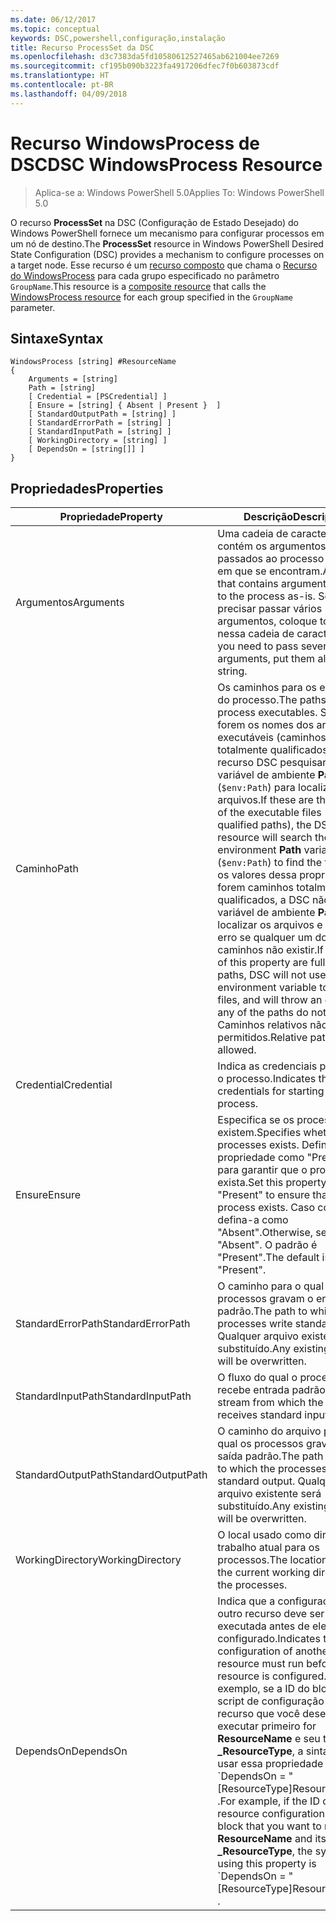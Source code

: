 ```yaml
---
ms.date: 06/12/2017
ms.topic: conceptual
keywords: DSC,powershell,configuração,instalação
title: Recurso ProcessSet da DSC
ms.openlocfilehash: d3c7383da5fd10580612527465ab621004ee7269
ms.sourcegitcommit: cf195b090b3223fa4917206dfec7f0b603873cdf
ms.translationtype: HT
ms.contentlocale: pt-BR
ms.lasthandoff: 04/09/2018
---
```

# <a name="dsc-windowsprocess-resource"></a><span data-ttu-id="45f47-103">Recurso WindowsProcess de DSC</span><span class="sxs-lookup"><span data-stu-id="45f47-103">DSC WindowsProcess Resource</span></span>

> <span data-ttu-id="45f47-104">Aplica-se a: Windows PowerShell 5.0</span><span class="sxs-lookup"><span data-stu-id="45f47-104">Applies To: Windows PowerShell 5.0</span></span>

<span data-ttu-id="45f47-105">O recurso **ProcessSet** na DSC (Configuração de Estado Desejado) do Windows PowerShell fornece um mecanismo para configurar processos em um nó de destino.</span><span class="sxs-lookup"><span data-stu-id="45f47-105">The **ProcessSet** resource in Windows PowerShell Desired State Configuration (DSC) provides a mechanism to configure processes on a target node.</span></span> <span data-ttu-id="45f47-106">Esse recurso é um [recurso composto](authoringResourceComposite.md) que chama o [Recurso do WindowsProcess](windowsProcessResource.md) para cada grupo especificado no parâmetro `GroupName`.</span><span class="sxs-lookup"><span data-stu-id="45f47-106">This resource is a [composite resource](authoringResourceComposite.md) that calls the [WindowsProcess resource](windowsProcessResource.md) for each group specified in the `GroupName` parameter.</span></span>

## <a name="syntax"></a><span data-ttu-id="45f47-107">Sintaxe</span><span class="sxs-lookup"><span data-stu-id="45f47-107">Syntax</span></span>

```
WindowsProcess [string] #ResourceName
{
    Arguments = [string]
    Path = [string]
    [ Credential = [PSCredential] ]
    [ Ensure = [string] { Absent | Present }  ]
    [ StandardOutputPath = [string] ]
    [ StandardErrorPath = [string] ]
    [ StandardInputPath = [string] ]
    [ WorkingDirectory = [string] ]
    [ DependsOn = [string[]] ]
}
```

## <a name="properties"></a><span data-ttu-id="45f47-108">Propriedades</span><span class="sxs-lookup"><span data-stu-id="45f47-108">Properties</span></span>
|  <span data-ttu-id="45f47-109">Propriedade</span><span class="sxs-lookup"><span data-stu-id="45f47-109">Property</span></span>  |  <span data-ttu-id="45f47-110">Descrição</span><span class="sxs-lookup"><span data-stu-id="45f47-110">Description</span></span>   |
|---|---|
| <span data-ttu-id="45f47-111">Argumentos</span><span class="sxs-lookup"><span data-stu-id="45f47-111">Arguments</span></span>| <span data-ttu-id="45f47-112">Uma cadeia de caracteres que contém os argumentos a serem passados ao processo no estado em que se encontram.</span><span class="sxs-lookup"><span data-stu-id="45f47-112">A string that contains arguments to pass to the process as-is.</span></span> <span data-ttu-id="45f47-113">Se você precisar passar vários argumentos, coloque todos nessa cadeia de caracteres.</span><span class="sxs-lookup"><span data-stu-id="45f47-113">If you need to pass several arguments, put them all in this string.</span></span>|
| <span data-ttu-id="45f47-114">Caminho</span><span class="sxs-lookup"><span data-stu-id="45f47-114">Path</span></span>| <span data-ttu-id="45f47-115">Os caminhos para os executáveis do processo.</span><span class="sxs-lookup"><span data-stu-id="45f47-115">The paths to the process executables.</span></span> <span data-ttu-id="45f47-116">Se esses forem os nomes dos arquivos executáveis (caminhos não totalmente qualificados), o recurso DSC pesquisará a variável de ambiente **Path** (`$env:Path`) para localizar os arquivos.</span><span class="sxs-lookup"><span data-stu-id="45f47-116">If these are the names of the executable files (not fully qualified paths), the DSC resource will search the environment **Path** variable (`$env:Path`) to find the files.</span></span> <span data-ttu-id="45f47-117">Se os valores dessa propriedade forem caminhos totalmente qualificados, a DSC não usará a variável de ambiente **Path** para localizar os arquivos e gerará um erro se qualquer um dos caminhos não existir.</span><span class="sxs-lookup"><span data-stu-id="45f47-117">If the values of this property are fully qualified paths, DSC will not use the **Path** environment variable to find the files, and will throw an error if any of the paths do not exist.</span></span> <span data-ttu-id="45f47-118">Caminhos relativos não são permitidos.</span><span class="sxs-lookup"><span data-stu-id="45f47-118">Relative paths are not allowed.</span></span>|
| <span data-ttu-id="45f47-119">Credential</span><span class="sxs-lookup"><span data-stu-id="45f47-119">Credential</span></span>| <span data-ttu-id="45f47-120">Indica as credenciais para iniciar o processo.</span><span class="sxs-lookup"><span data-stu-id="45f47-120">Indicates the credentials for starting the process.</span></span>|
| <span data-ttu-id="45f47-121">Ensure</span><span class="sxs-lookup"><span data-stu-id="45f47-121">Ensure</span></span>| <span data-ttu-id="45f47-122">Especifica se os processos existem.</span><span class="sxs-lookup"><span data-stu-id="45f47-122">Specifies whether the processes exists.</span></span> <span data-ttu-id="45f47-123">Defina essa propriedade como "Present" para garantir que o processo exista.</span><span class="sxs-lookup"><span data-stu-id="45f47-123">Set this property to "Present" to ensure that the process exists.</span></span> <span data-ttu-id="45f47-124">Caso contrário, defina-a como "Absent".</span><span class="sxs-lookup"><span data-stu-id="45f47-124">Otherwise, set it to "Absent".</span></span> <span data-ttu-id="45f47-125">O padrão é "Present".</span><span class="sxs-lookup"><span data-stu-id="45f47-125">The default is "Present".</span></span>|
| <span data-ttu-id="45f47-126">StandardErrorPath</span><span class="sxs-lookup"><span data-stu-id="45f47-126">StandardErrorPath</span></span>| <span data-ttu-id="45f47-127">O caminho para o qual os processos gravam o erro padrão.</span><span class="sxs-lookup"><span data-stu-id="45f47-127">The path to which the processes write standard error.</span></span> <span data-ttu-id="45f47-128">Qualquer arquivo existente será substituído.</span><span class="sxs-lookup"><span data-stu-id="45f47-128">Any existing file there will be overwritten.</span></span>|
| <span data-ttu-id="45f47-129">StandardInputPath</span><span class="sxs-lookup"><span data-stu-id="45f47-129">StandardInputPath</span></span>| <span data-ttu-id="45f47-130">O fluxo do qual o processo recebe entrada padrão.</span><span class="sxs-lookup"><span data-stu-id="45f47-130">The stream from which the process receives standard input.</span></span>|
| <span data-ttu-id="45f47-131">StandardOutputPath</span><span class="sxs-lookup"><span data-stu-id="45f47-131">StandardOutputPath</span></span>| <span data-ttu-id="45f47-132">O caminho do arquivo para o qual os processos gravam a saída padrão.</span><span class="sxs-lookup"><span data-stu-id="45f47-132">The path of the file to which the processes write standard output.</span></span> <span data-ttu-id="45f47-133">Qualquer arquivo existente será substituído.</span><span class="sxs-lookup"><span data-stu-id="45f47-133">Any existing file there will be overwritten.</span></span>|
| <span data-ttu-id="45f47-134">WorkingDirectory</span><span class="sxs-lookup"><span data-stu-id="45f47-134">WorkingDirectory</span></span>| <span data-ttu-id="45f47-135">O local usado como diretório de trabalho atual para os processos.</span><span class="sxs-lookup"><span data-stu-id="45f47-135">The location used as the current working directory for the processes.</span></span>|
| <span data-ttu-id="45f47-136">DependsOn</span><span class="sxs-lookup"><span data-stu-id="45f47-136">DependsOn</span></span> | <span data-ttu-id="45f47-137">Indica que a configuração de outro recurso deve ser executada antes de ele ser configurado.</span><span class="sxs-lookup"><span data-stu-id="45f47-137">Indicates that the configuration of another resource must run before this resource is configured.</span></span> <span data-ttu-id="45f47-138">Por exemplo, se a ID do bloco de script de configuração do recurso que você deseja executar primeiro for **ResourceName** e seu tipo for **_ResourceType**, a sintaxe para usar essa propriedade será \`DependsOn = "[ResourceType]ResourceName"\`\` .</span><span class="sxs-lookup"><span data-stu-id="45f47-138">For example, if the ID of the resource configuration script block that you want to run first is **ResourceName** and its type is **_ResourceType**, the syntax for using this property is \`DependsOn = "[ResourceType]ResourceName"\`\` .</span></span>|
